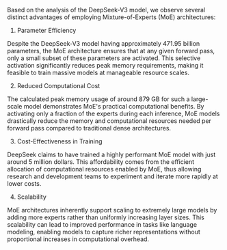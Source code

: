 Based on the analysis of the DeepSeek-V3 model, we observe several distinct advantages of employing Mixture-of-Experts (MoE) architectures:

1. Parameter Efficiency

Despite the DeepSeek-V3 model having approximately 471.95 billion parameters, the MoE architecture ensures that at any given forward pass, only a small subset of these parameters are activated. This selective activation significantly reduces peak memory requirements, making it feasible to train massive models at manageable resource scales.

2. Reduced Computational Cost

The calculated peak memory usage of around 879 GB for such a large-scale model demonstrates MoE's practical computational benefits. By activating only a fraction of the experts during each inference, MoE models drastically reduce the memory and computational resources needed per forward pass compared to traditional dense architectures.

3. Cost-Effectiveness in Training

DeepSeek claims to have trained a highly performant MoE model with just around 5 million dollars. This affordability comes from the efficient allocation of computational resources enabled by MoE, thus allowing research and development teams to experiment and iterate more rapidly at lower costs.

4. Scalability

MoE architectures inherently support scaling to extremely large models by adding more experts rather than uniformly increasing layer sizes. This scalability can lead to improved performance in tasks like language modeling, enabling models to capture richer representations without proportional increases in computational overhead.